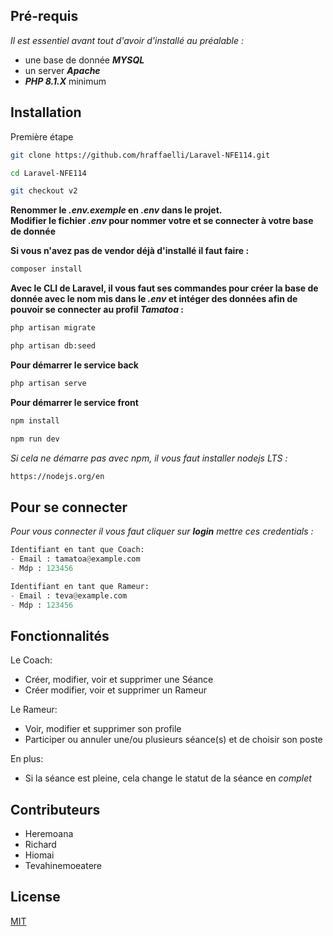 ## Pré-requis
*Il est essentiel avant tout d'avoir d'installé au préalable :*
- une base de donnée **_MYSQL_**
- un server **_Apache_**
- **_PHP 8.1.X_** minimum

## Installation

Première étape

```bash
git clone https://github.com/hraffaelli/Laravel-NFE114.git 
```
```bash
cd Laravel-NFE114
```
```bash
git checkout v2
```

**Renommer le *_.env.exemple_* en *_.env_* dans le projet.**\
**Modifier le fichier *_.env_* pour nommer votre et se connecter à votre base de donnée**

**Si vous n'avez pas de vendor déjà d'installé il faut faire :**
```bash
composer install
```
**Avec le CLI de Laravel, il vous faut ses commandes pour créer la base de donnée avec le nom mis dans le *_.env_* et intéger des données afin de pouvoir se connecter au profil *_Tamatoa_* :**
```bash
php artisan migrate
```
```bash
php artisan db:seed
```

**Pour démarrer le service back**
```bash
php artisan serve
```

**Pour démarrer le service front**
```bash
npm install
```
```bash
npm run dev
```
*Si cela ne démarre pas avec npm, il vous faut installer nodejs LTS :*
```bash
https://nodejs.org/en
```

## Pour se connecter

*Pour vous connecter il vous faut cliquer sur **login** mettre ces credentials :*

```python
Identifiant en tant que Coach:
- Email : tamatoa@example.com
- Mdp : 123456

Identifiant en tant que Rameur:
- Email : teva@example.com
- Mdp : 123456
```

## Fonctionnalités

Le Coach:

-   Créer, modifier, voir et supprimer une Séance
-   Créer modifier, voir et supprimer un Rameur

Le Rameur:

-   Voir, modifier et supprimer son profile
-   Participer ou annuler une/ou plusieurs séance(s) et de choisir son poste

En plus:

-   Si la séance est pleine, cela change le statut de la séance en *complet*

## Contributeurs

- Heremoana
- Richard
- Hiomai
- Tevahinemoeatere

## License

[MIT](https://choosealicense.com/licenses/mit/)
